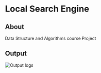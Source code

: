 # Local Search Engine

## About
Data Structure and Algorithms course Project

## Output
![Output logs](https://raw.githubusercontent.com/sauravhiremath/Search-Engine-Local/master/Test-Run-Snapshots/single-threaded-all-tests.png)
